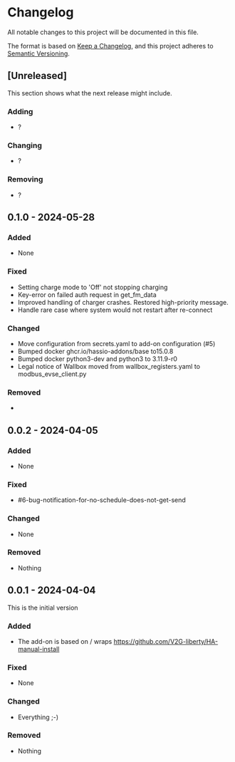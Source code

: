 # Changelog

All notable changes to this project will be documented in this file.

The format is based on [Keep a Changelog](https://keepachangelog.com/en/1.1.0/),
and this project adheres to [Semantic Versioning](https://semver.org/spec/v2.0.0.html).

## [Unreleased]

This section shows what the next release might include.

### Adding

- ?

### Changing

- ?

### Removing

- ?


## 0.1.0 - 2024-05-28

### Added

- None


### Fixed

- Setting charge mode to 'Off' not stopping charging
- Key-error on failed auth request in get_fm_data
- Improved handling of charger crashes. Restored high-priority message.
- Handle rare case where system would not restart after re-connect


### Changed

- Move configuration from secrets.yaml to add-on configuration (#5)
- Bumped docker ghcr.io/hassio-addons/base to15.0.8
- Bumped docker python3-dev and python3 to 3.11.9-r0
- Legal notice of Wallbox moved from wallbox_registers.yaml to modbus_evse_client.py

### Removed

- 


## 0.0.2 - 2024-04-05

### Added

- None

### Fixed

- #6-bug-notification-for-no-schedule-does-not-get-send

### Changed

- None

### Removed

- Nothing


## 0.0.1 - 2024-04-04

This is the initial version

### Added

- The add-on is based on / wraps https://github.com/V2G-liberty/HA-manual-install

### Fixed

- None

### Changed

- Everything ;-)

### Removed

- Nothing
